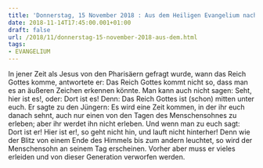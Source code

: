 ```yaml
---
title: 'Donnerstag, 15 November 2018 : Aus dem Heiligen Evangelium nach Lukas - Lk 17,20-25.'
date: 2018-11-14T17:45:00.001+01:00
draft: false
url: /2018/11/donnerstag-15-november-2018-aus-dem.html
tags: 
- EVANGELIUM
---
```


In jener Zeit als Jesus von den Pharisäern gefragt wurde, wann das Reich Gottes komme, antwortete er: Das Reich Gottes kommt nicht so, dass man es an äußeren Zeichen erkennen könnte. Man kann auch nicht sagen: Seht, hier ist es!, oder: Dort ist es! Denn: Das Reich Gottes ist (schon) mitten unter euch. Er sagte zu den Jüngern: Es wird eine Zeit kommen, in der ihr euch danach sehnt, auch nur einen von den Tagen des Menschensohnes zu erleben; aber ihr werdet ihn nicht erleben. Und wenn man zu euch sagt: Dort ist er! Hier ist er!, so geht nicht hin, und lauft nicht hinterher! Denn wie der Blitz von einem Ende des Himmels bis zum andern leuchtet, so wird der Menschensohn an seinem Tag erscheinen. Vorher aber muss er vieles erleiden und von dieser Generation verworfen werden.